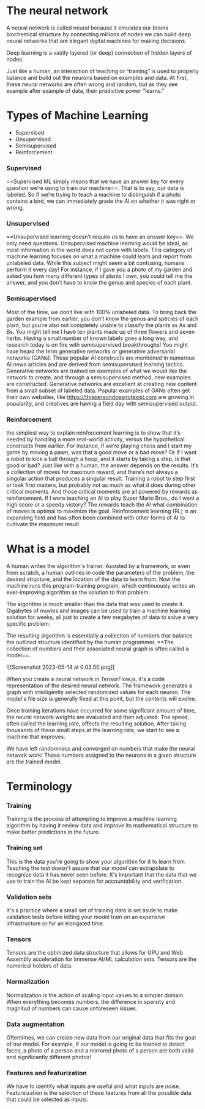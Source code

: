 # The neural network

A neural network is called neural because it emulates our brains biochemical structure by connecting millions of nodes we can build deep neural networks that are elegant digital machines for making decisions. 

Deep learning is a vastly layered (or deep) connection of hidden layers of nodes.

Just like a human, an interaction of teaching or “training” is used to properly balance and build out the neurons based on examples and data. At first, these neural networks are often wrong and random, but as they see example after example of data, their predictive power “learns.”

# Types of Machine Learning

- Supervised
- Unsupervised 
- Semisupervised
- Reinforcement

### Supervised
==Supervised ML simply means that we have an answer key for every question we’re using to train our machine==. That is to say, our data is labeled. So if we’re trying to teach a machine to distinguish if a photo contains a bird, we can immediately grade the AI on whether it was right or wrong.

### Unsupervised
==Unsupervised learning doesn’t require us to have an answer key==. We only need questions. Unsupervised machine learning would be ideal, as most information in the world does not come with labels. This category of machine learning focuses on what a machine could learn and report from unlabeled data. While this subject might seem a bit confusing, humans perform it every day! For instance, if I gave you a photo of my garden and asked you how many different types of plants I own, you could tell me the answer, and you don’t have to know the genus and species of each plant.

### Semisupervised

Most of the time, we don’t live with 100% unlabeled data. To bring back the garden example from earlier, you don’t know the genus and species of each plant, but you’re also not completely unable to classify the plants as As and Bs. You might tell me I have ten plants made up of three flowers and seven herbs. Having a small number of known labels goes a long way, and research today is on fire with semisupervised breakthroughs!
You might have heard the term generative networks or generative adversarial networks (GANs). These popular AI constructs are mentioned in numerous AI news articles and are derived from semisupervised learning tactics. Generative networks are trained on examples of what we would like the network to create, and through a semisupervised method, new examples are constructed. Generative networks are excellent at creating new content from a small subset of labeled data. Popular examples of GANs often get their own websites, like https://thispersondoesnotexist.com are growing in popularity, and creatives are having a field day with semisupervised output.

### Reinforcement

the simplest way to explain reinforcement learning is to show that it’s needed by handling a more real-world activity, versus the hypothetical constructs from earlier.
For instance, if we’re playing chess and I start my game by moving a pawn, was that a good move or a bad move? Or if I want a robot to kick a ball through a hoop, and it starts by taking a step, is that good or bad? Just like with a human, the answer depends on the results. It’s a collection of moves for maximum reward, and there’s not always a singular action that produces a singular result. Training a robot to step first or look first matters, but probably not as much as what it does during other critical moments. And those critical moments are all powered by rewards as reinforcement.
If I were teaching an AI to play Super Mario Bros., do I want a high score or a speedy victory? The rewards teach the AI what combination of moves is optimal to maximize the goal. Reinforcement learning (RL) is an expanding field and has often been combined with other forms of AI to cultivate the maximum result.

# What is a model

A human writes the algorithm's trainer. Assisted by a framework, or even from scratch, a human outlines in code the parameters of the problem, the desired structure, and the location of the data to learn from. Now the machine runs this program-training program, which continuously writes an ever-improving algorithm as the solution to that problem.

The algorithm is much smaller than the data that was used to create it. Gigabytes of movies and images can be used to train a machine learning solution for weeks, all just to create a few megabytes of data to solve a very specific problem.

The resulting algorithm is essentially a collection of numbers that balance the outlined structure identified by the human programmer. ==The collection of numbers and their associated neural graph is often called a model==.

![[Screenshot 2023-05-14 at 0.03.50.png]]

When you create a neural network in TensorFlow.js, it's a code representation of the desired neural network. The framework generates a graph with intelligently selected randomized values for each neuron. The model's file size is generally fixed at this point, but the contents will evolve.

Once training iterations have occurred for some significant amount of time, the neural network weights are evaluated and then adjusted. The speed, often called the learning rate, affects the resulting solution. After taking thousands of these small steps at the learning rate, we start to see a machine that improves.

We have left randomness and converged on numbers that make the neural network work! Those numbers assigned to the neurons in a given structure are the trained model.

# Terminology

### Training

Training is the process of attempting to improve a machine learning algorithm by having it review data and improve its mathematical structure to make better predictions in the future.

### Training set

This is the data you're going to show your algorithm for it to learn from. Teaching the test doesn't assure that our model can extrapolate to recognize data it has never seen before. It's important that the data that we use to train the AI be kept separate for accountability and verification.

### Validation sets

It's a practice where a small set of training data is set aside to make validation tests before letting your model train on an expensive infrastructure or for an elongated time.

### Tensors

Tensors are the optimized data structure that allows for GPU and Web Assembly acceleration for immense AI/ML calculation sets. Tensors are the numerical holders of data.

### Normalization

Normalization is the action of scaling input values to a simpler domain. When everything becomes numbers,  the difference in sparsity and magnitud of numbers can cause unforeseen issues.

### Data augmentation

Oftentimes, we can create new data from our original data that fits the goal of our model. For example, if our model is going to be trained to detect faces, a photo of a person and a mirrored photo of a person are both valid and significantly different photos!

### Features and featurization

We have to identify what inputs are useful and what inputs are noise. Featureization is the selection of these features from all the possible data that could be selected as inputs.